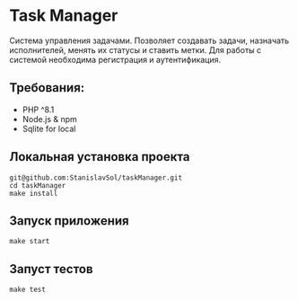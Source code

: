 # Task Manager

Cистема управления задачами. Позволяет создавать задачи, назначать исполнителей, менять их статусы и ставить метки. Для работы с системой необходима регистрация и аутентификация.

## Требования:

 - PHP ^8.1
 - Node.js & npm
 - Sqlite for local

## Локальная установка проекта

```shell
git@github.com:StanislavSol/taskManager.git
cd taskManager
make install
```

## Запуск приложения
```shell
make start
```

## Запуст тестов

```shell
make test
```

